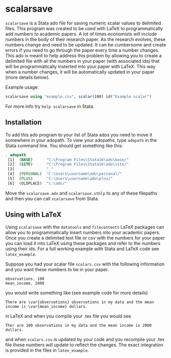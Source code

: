 # scalarsave
 `scalarsave` is a Stata ado file for saving numeric scalar values to delimited files. This program was created to be used with LaTeX to programmatically add numbers to academic papers. A lot of times economists will include numbers in the body of their research paper. As the research evolves, these numbers change and need to be updated. It can be cumbersome and create errors if you need to go through the paper every time a number changes. This ado is meant to help address this problem by allowing you to create a delimited file with all the numbers in your paper (with associated ids) that will be programmatically insterted into your paper with LaTeX. This way when a number changes, it will be automatically updated in your paper (more details below). 
 
 Example usage: 

```Stata
scalarsave using "example.csv", scalar(100) id("Example scalar")
```

For more info try `help scalarsave` in Stata. 
 
 ## Installation 
 To add this ado program to your list of Stata ados you need to move it somewhere in your adopath. To view your adopaths, type `adopath` in the Stata command line. You should get something like this:
 
 ```Stata
 . adopath
  [1]  (BASE)      "C:\Program Files\Stata16\ado\base/"
  [2]  (SITE)      "C:\Program Files\Stata16\ado\site/"
  [3]              "."
  [4]  (PERSONAL)  "C:\Users\username\ado\personal/"
  [5]  (PLUS)      "C:\Users\username\ado\plus/"
  [6]  (OLDPLACE)  "c:\ado/"

 ```
 
 Move the `scalarsave.ado` and `scalarsave.sthlp` to any of these filepaths and then you can call `scalarsave` from Stata. 

## Using with LaTeX

Using `scalarsave` with the `datatools` and `filecontents` LaTeX packages can allow you to programmatically insert numbers into your academic papers. Once you create a delimited text file or csv with the numbers for your paper you can load it into LaTeX using these packages and refer to the numbers using their ids. For a full working example with Stata and LaTeX code see `latex_example`. 

Suppose you had your scalar file `scalars.csv` with the following information and you want these numbers to be in your paper.

```
observations, 100
mean_income, 2000
```

you would write something like (see example code for more details)

```There are \var{observations} observations in my data and the mean income is \var{mean_income} dollars. ```

in LaTeX and when you compile your .tex file you would see

```Ther are 100 observations in my data and the mean income is 2000 dollars.```

and when `scalars.csv` is updated by your code and you recompile your .tex file these numbers will update to reflect the changes. The exact integration is provided in the files in `latex_example`.
